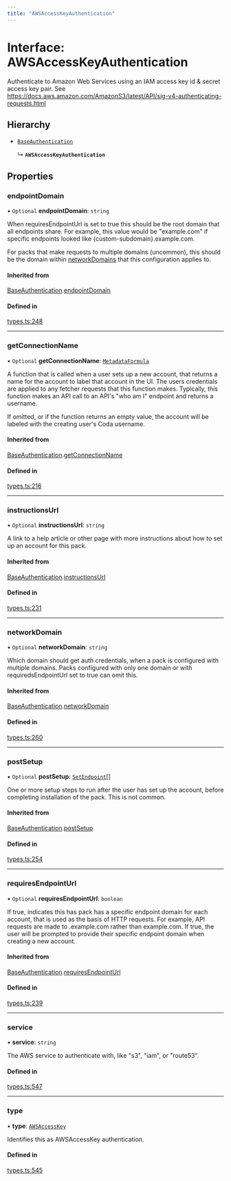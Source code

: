 ```yaml
---
title: "AWSAccessKeyAuthentication"
---
```

# Interface: AWSAccessKeyAuthentication

Authenticate to Amazon Web Services using an IAM access key id & secret access key pair.
See https://docs.aws.amazon.com/AmazonS3/latest/API/sig-v4-authenticating-requests.html

## Hierarchy

- [`BaseAuthentication`](BaseAuthentication.md)

  ↳ **`AWSAccessKeyAuthentication`**

## Properties

### endpointDomain

• `Optional` **endpointDomain**: `string`

When requiresEndpointUrl is set to true this should be the root domain that all endpoints share.
For example, this value would be "example.com" if specific endpoints looked like {custom-subdomain}.example.com.

For packs that make requests to multiple domains (uncommon), this should be the domain within
[networkDomains](PackDefinition.md#networkdomains) that this configuration applies to.

#### Inherited from

[BaseAuthentication](BaseAuthentication.md).[endpointDomain](BaseAuthentication.md#endpointdomain)

#### Defined in

[types.ts:248](https://github.com/coda/packs-sdk/blob/main/types.ts#L248)

___

### getConnectionName

• `Optional` **getConnectionName**: [`MetadataFormula`](../types/MetadataFormula.md)

A function that is called when a user sets up a new account, that returns a name for
the account to label that account in the UI. The users credentials are applied to any
fetcher requests that this function makes. Typically, this function makes an API call
to an API's "who am I" endpoint and returns a username.

If omitted, or if the function returns an empty value, the account will be labeled
with the creating user's Coda username.

#### Inherited from

[BaseAuthentication](BaseAuthentication.md).[getConnectionName](BaseAuthentication.md#getconnectionname)

#### Defined in

[types.ts:216](https://github.com/coda/packs-sdk/blob/main/types.ts#L216)

___

### instructionsUrl

• `Optional` **instructionsUrl**: `string`

A link to a help article or other page with more instructions about how to set up an account for this pack.

#### Inherited from

[BaseAuthentication](BaseAuthentication.md).[instructionsUrl](BaseAuthentication.md#instructionsurl)

#### Defined in

[types.ts:231](https://github.com/coda/packs-sdk/blob/main/types.ts#L231)

___

### networkDomain

• `Optional` **networkDomain**: `string`

Which domain should get auth credentials, when a pack is configured with multiple domains.
Packs configured with only one domain or with requiredsEndpointUrl set to true can omit this.

#### Inherited from

[BaseAuthentication](BaseAuthentication.md).[networkDomain](BaseAuthentication.md#networkdomain)

#### Defined in

[types.ts:260](https://github.com/coda/packs-sdk/blob/main/types.ts#L260)

___

### postSetup

• `Optional` **postSetup**: [`SetEndpoint`](SetEndpoint.md)[]

One or more setup steps to run after the user has set up the account, before completing installation of the pack.
This is not common.

#### Inherited from

[BaseAuthentication](BaseAuthentication.md).[postSetup](BaseAuthentication.md#postsetup)

#### Defined in

[types.ts:254](https://github.com/coda/packs-sdk/blob/main/types.ts#L254)

___

### requiresEndpointUrl

• `Optional` **requiresEndpointUrl**: `boolean`

If true, indicates this has pack has a specific endpoint domain for each account, that is used
as the basis of HTTP requests. For example, API requests are made to <custom-subdomain>.example.com
rather than example.com. If true, the user will be prompted to provide their specific endpoint domain
when creating a new account.

#### Inherited from

[BaseAuthentication](BaseAuthentication.md).[requiresEndpointUrl](BaseAuthentication.md#requiresendpointurl)

#### Defined in

[types.ts:239](https://github.com/coda/packs-sdk/blob/main/types.ts#L239)

___

### service

• **service**: `string`

The AWS service to authenticate with, like "s3", "iam", or "route53".

#### Defined in

[types.ts:547](https://github.com/coda/packs-sdk/blob/main/types.ts#L547)

___

### type

• **type**: [`AWSAccessKey`](../enums/AuthenticationType.md#awsaccesskey)

Identifies this as AWSAccessKey authentication.

#### Defined in

[types.ts:545](https://github.com/coda/packs-sdk/blob/main/types.ts#L545)
